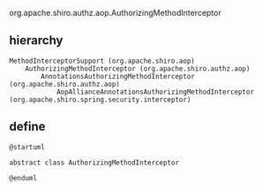 org.apache.shiro.authz.aop.AuthorizingMethodInterceptor

## hierarchy
```
MethodInterceptorSupport (org.apache.shiro.aop)
    AuthorizingMethodInterceptor (org.apache.shiro.authz.aop)
        AnnotationsAuthorizingMethodInterceptor (org.apache.shiro.authz.aop)
            AopAllianceAnnotationsAuthorizingMethodInterceptor (org.apache.shiro.spring.security.interceptor)
```

## define
```plantuml
@startuml

abstract class AuthorizingMethodInterceptor

@enduml
```